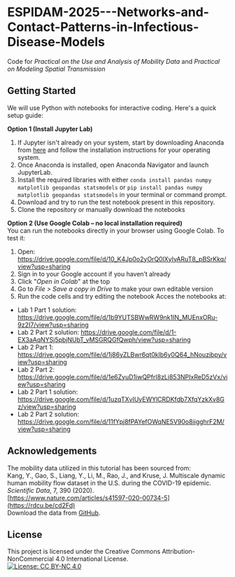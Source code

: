 # ESPIDAM-2025---Networks-and-Contact-Patterns-in-Infectious-Disease-Models
Code for *Practical on the Use and Analysis of Mobility Data* and *Practical on Modeling Spatial Transmission*

## Getting Started
We will use Python with notebooks for interactive coding. Here's a quick setup guide:

**Option 1 (Install Jupyter Lab)**  
1) If Jupyter isn't already on your system, start by downloading Anaconda from [here](https://www.anaconda.com/download) and follow the installation instructions for your operating system.  
2) Once Anaconda is installed, open Anaconda Navigator and launch JupyterLab.  
3) Install the required libraries with either `conda install pandas numpy matplotlib geopandas statsmodels` or `pip install pandas numpy matplotlib geopandas statsmodels` in your terminal or command prompt.
4) Download and try to run the test notebook present in this repository.
5) Clone the repository or manually download the notebooks

**Option 2 (Use Google Colab – no local installation required)**  
You can run the notebooks directly in your browser using Google Colab. 
To test it:  
1)  Open: https://drive.google.com/file/d/10_K4Jp0o2yOrQ0lXyIyARuT8_pBSrKkq/view?usp=sharing  
2) Sign in to your Google account if you haven’t already 
3) Click "*Open in Colab*" at the top  
4) Go to *File > Save a copy in Drive* to make your own editable version  
5) Run the code cells and try editing the notebook
Acces the notebooks at:  
- Lab 1 Part 1 solution: https://drive.google.com/file/d/1b9YUTSBWwRW9nk1IN_MUEnxORu-9z2I7/view?usp=sharing
- Lab 2 Part 2 solution: https://drive.google.com/file/d/1-EX3aAqNYSj5pbjNUbT_vMSGRQGfQwph/view?usp=sharing
- Lab 2 Part 1: https://drive.google.com/file/d/1j86yZLBwr6qt0klb6y0Q64_hNouzjbpy/view?usp=sharing
- Lab 2 Part 2: https://drive.google.com/file/d/1e6ZyuD1iwQPfrI8zLi853NPIxReD5zVx/view?usp=sharing
- Lab 2 Part 1 solution: https://drive.google.com/file/d/1uzqTXvIUyEWYlCRDKfdb7XfqYzkXv8Gz/view?usp=sharing
- Lab 2 Part 2 solution: https://drive.google.com/file/d/11fYpj8fPAYefOWqNE5V90o8iigghrF2M/view?usp=sharing


## Acknowledgements
The mobility data utilized in this tutorial has been sourced from:  
Kang, Y., Gao, S., Liang, Y., Li, M., Rao, J., and Kruse, J. Multiscale dynamic human mobility flow dataset in the U.S. during the COVID-19 epidemic. *Scientific Data*, 7, 390 (2020).  
[https://www.nature.com/articles/s41597-020-00734-5](https://rdcu.be/cd2Fd)  
Download the data from [GitHub](https://github.com/GeoDS/COVID19USFlows).

## License
This project is licensed under the Creative Commons Attribution-NonCommercial 4.0 International License.  
[![License: CC BY-NC 4.0](https://licensebuttons.net/l/by-nc/4.0/88x31.png)](https://creativecommons.org/licenses/by-nc/4.0/)
